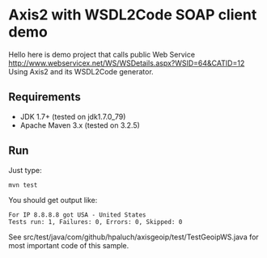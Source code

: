 Axis2 with WSDL2Code SOAP client demo
=====================================

Hello here is demo project that calls public Web Service
http://www.webservicex.net/WS/WSDetails.aspx?WSID=64&CATID=12
Using Axis2 and its WSDL2Code generator.

Requirements
------------
* JDK 1.7+ (tested on jdk1.7.0_79)
* Apache Maven 3.x (tested on 3.2.5)

Run
---
Just type:

	mvn test
	
You should get output like:

	For IP 8.8.8.8 got USA - United States
	Tests run: 1, Failures: 0, Errors: 0, Skipped: 0
	
See src/test/java/com/github/hpaluch/axisgeoip/test/TestGeoipWS.java
for most important code of this sample.		

